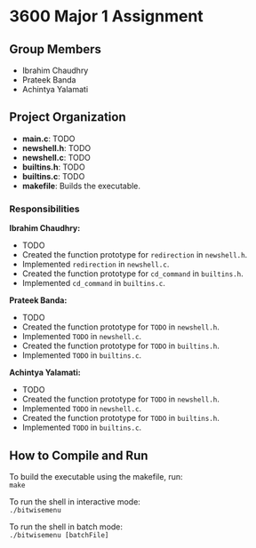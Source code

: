 # 3600 Major 1 Assignment

## Group Members
- Ibrahim Chaudhry
- Prateek Banda
- Achintya Yalamati

## Project Organization
- **main.c**: TODO
- **newshell.h**: TODO
- **newshell.c**: TODO
- **builtins.h**: TODO
- **builtins.c**: TODO
- **makefile**: Builds the executable.

### Responsibilities
**Ibrahim Chaudhry:**
- TODO
- Created the function prototype for `redirection` in `newshell.h`.
- Implemented `redirection` in `newshell.c`.
- Created the function prototype for `cd_command` in `builtins.h`.
- Implemented `cd_command` in `builtins.c`.

**Prateek Banda:**
- TODO
- Created the function prototype for `TODO` in `newshell.h`.
- Implemented `TODO` in `newshell.c`.
- Created the function prototype for `TODO` in `builtins.h`.
- Implemented `TODO` in `builtins.c`.

**Achintya Yalamati:**
- TODO
- Created the function prototype for `TODO` in `newshell.h`.
- Implemented `TODO` in `newshell.c`.
- Created the function prototype for `TODO` in `builtins.h`.
- Implemented `TODO` in `builtins.c`.

## How to Compile and Run
To build the executable using the makefile, run:<br>
`make`

To run the shell in interactive mode:<br>
`./bitwisemenu`

To run the shell in batch mode:<br>
`./bitwisemenu [batchFile]`